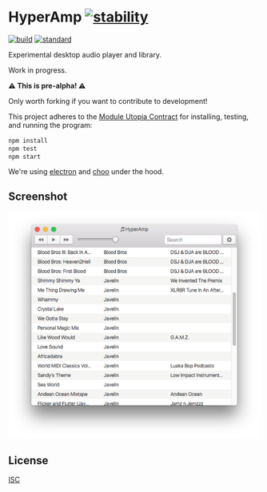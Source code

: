 # HyperAmp [![stability][stability-img]][stability-url]

[![build][build-img]][build-url]
[![standard][standard-img]][standard-url]

[stability-img]: https://img.shields.io/badge/stability-experimental-orange.svg?style=flat-square
[stability-url]: https://nodejs.org/api/documentation.html#documentation_stability_index
[build-img]: https://img.shields.io/travis/hypermodules/hyperamp/master.svg?style=flat-square
[build-url]: https://travis-ci.org/hypermodules/hyperamp
[standard-img]: https://img.shields.io/badge/code%20style-standard-brightgreen.svg?style=flat-square
[standard-url]: https://github.com/feross/standard

Experimental desktop audio player and library.

Work in progress.

**:warning: This is pre-alpha! :warning:️**

Only worth forking if you want to contribute to development!

This project adheres to the [Module Utopia Contract](http://module.party) for installing, testing, and running the program:

```
npm install
npm test
npm start
```

We're using [electron](https://github.com/electron/electron) and [choo](https://github.com/yoshuawuyts/choo) under the hood.

## Screenshot

![screenshot](screenshot.png)

## License

[ISC](license.md)

